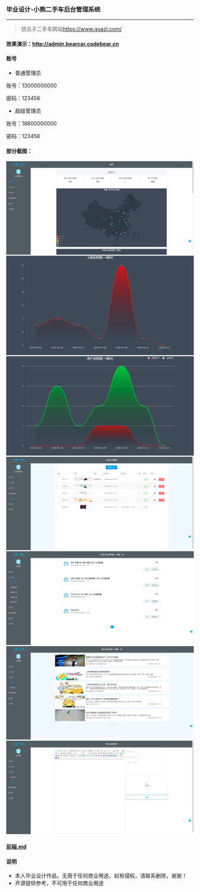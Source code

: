 ### 毕业设计-小熊二手车后台管理系统
---

> 仿瓜子二手车网站<https://www.guazi.com/>

#### 效果演示：<http://admin.bearcar.codebear.cn>

#### 账号
* 普通管理员

账号：13000000000

密码：123456
* 超级管理员

账号：18800000000

密码：123456

#### 部分截图：
![1](/img/admin/1.png)
![2](/img/admin/2.png)
![3](/img/admin/3.png)
![4](/img/admin/4.png)
![5](/img/admin/5.png)
![6](/img/admin/6.png)
![6](/img/admin/7.png)

#### [前端.md](https://github.com/CB-ysx/bearcar/blob/master/README.md)

#### 说明
* 本人毕业设计作品，无用于任何商业用途，如有侵权，请联系删除，谢谢！
* 开源提供参考，不可用于任何商业用途
